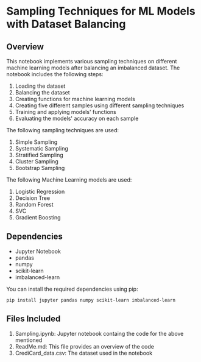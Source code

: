 # Sampling Techniques for ML Models with Dataset Balancing

## Overview

This notebook implements various sampling techniques on different machine learning models after balancing an imbalanced dataset.
The notebook includes the following steps:

  1. Loading the dataset
  2. Balancing the dataset
  3. Creating functions for machine learning models
  4. Creating five different samples using different sampling techniques
  5. Training and applying models' functions
  6. Evaluating the models' accuracy on each sample

The following sampling techniques are used:

  1. Simple Sampling
  2. Systematic Sampling
  3. Stratified Sampling
  4. Cluster Sampling
  5. Bootstrap Sampling

The following Machine Learning models are used:

  1. Logistic Regression
  2. Decision Tree
  3. Random Forest
  4. SVC
  5. Gradient Boosting

## Dependencies
  
  * Jupyter Notebook
  * pandas
  * numpy
  * scikit-learn
  * imbalanced-learn

You can install the required dependencies using pip:
```
pip install jupyter pandas numpy scikit-learn imbalanced-learn
```

## Files Included 

  1. Sampling.ipynb: Jupyter notebook containg the code for the above mentioned
  1. ReadMe.md: This file provides an overview of the code
  1. CrediCard_data.csv: The dataset used in the notebook
